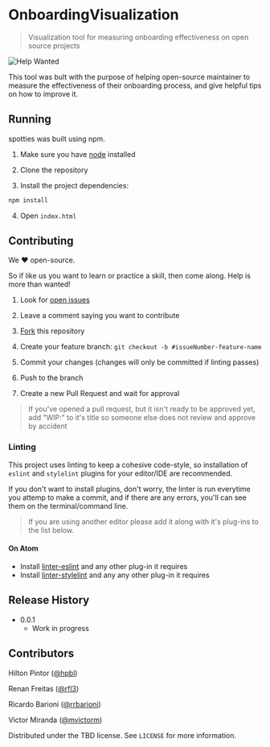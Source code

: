 # OnboardingVisualization
> Visualization tool for measuring onboarding effectiveness on open source projects

![Help Wanted][help-shield]

This tool was bult with the purpose of helping open-source maintainer to measure the effectiveness of their onboarding process, and give helpful tips on how to improve it.

<!-- ![](header.png) -->

## Running

spotties was built using npm.

1. Make sure you have [node](https://nodejs.org/en/) installed

2. Clone the repository

3. Install the project dependencies:
```sh
npm install
```

4. Open `index.html`


## Contributing

We ♥ open-source.

So if like us you want to learn or practice a skill, then come along. Help is more than wanted!

1. Look for [open issues](https://github.com/hpbl/OnboardingVisualization/issues)

2. Leave a comment saying you want to contribute

3. [Fork](https://github.com/hpbl/OnboardingVisualization/fork) this repository

4. Create your feature branch:
`git checkout -b #issueNumber-feature-name`

5. Commit your changes (changes will only be committed if linting passes)

6. Push to the branch

7. Create a new Pull Request and wait for approval

> If you've opened a pull request, but it isn't ready to be approved yet, add "WIP:" to it's title so someone else does not review and approve by accident


### Linting

This project uses linting to keep a cohesive code-style, so installation of `eslint` and `stylelint` plugins for your editor/IDE are recommended.

If you don't want to install plugins, don't worry, the linter is run everytime you attemp to make a commit, and if there are any errors, you'll can see them on the terminal/command line.

>If you are using another editor please add it along with it's plug-ins to the list below.

#### On Atom
 - Install [linter-eslint](https://atom.io/packages/linter-eslint) and any other plug-in it requires
 - Install [linter-stylelint](https://atom.io/packages/linter-stylelint) and any any other plug-in it requires


## Release History

* 0.0.1
    * Work in progress


## Contributors

Hilton Pintor ([@hpbl](https://github.com/hpbl))

Renan Freitas ([@rfl3](https://github.com/rfl3))

Ricardo Barioni ([@rrbarioni](https://github.com/rrbarioni))

Victor Miranda ([@mvictorm](https://github.com/mvictorm))

Distributed under the TBD license. See ``LICENSE`` for more information.


<!-- Markdown link & img dfn's -->
[help-shield]: https://img.shields.io/badge/help-wanted-brightgreen.svg
